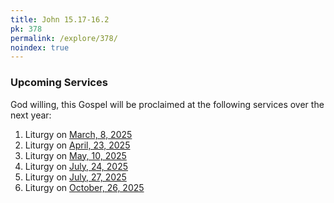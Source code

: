 ```yaml
---
title: John 15.17-16.2
pk: 378
permalink: /explore/378/
noindex: true
---
```


### Upcoming Services

God willing, this Gospel will be proclaimed at the following services over the next year:


1. Liturgy on [March,  8, 2025](https://orthocal.info/readings/gregorian/2025/03/08/)
1. Liturgy on [April, 23, 2025](https://orthocal.info/readings/gregorian/2025/04/23/)
1. Liturgy on [May, 10, 2025](https://orthocal.info/readings/gregorian/2025/05/10/)
1. Liturgy on [July, 24, 2025](https://orthocal.info/readings/gregorian/2025/07/24/)
1. Liturgy on [July, 27, 2025](https://orthocal.info/readings/gregorian/2025/07/27/)
1. Liturgy on [October, 26, 2025](https://orthocal.info/readings/gregorian/2025/10/26/)
